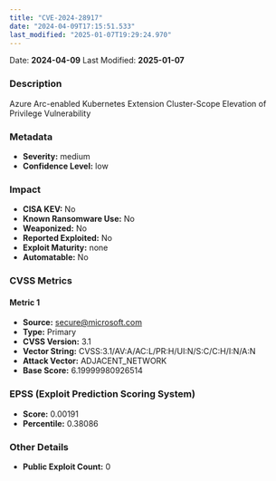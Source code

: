 ```yaml
---
title: "CVE-2024-28917"
date: "2024-04-09T17:15:51.533"
last_modified: "2025-01-07T19:29:24.970"
---
```


Date: **2024-04-09** Last Modified: **2025-01-07**

### Description  
Azure Arc-enabled Kubernetes Extension Cluster-Scope Elevation of Privilege Vulnerability

### Metadata  
- **Severity:** medium
- **Confidence Level:** low

### Impact  
- **CISA KEV:** No
- **Known Ransomware Use:** No
- **Weaponized:** No
- **Reported Exploited:** No
- **Exploit Maturity:** none
- **Automatable:** No

### CVSS Metrics  

#### Metric 1
- **Source:** secure@microsoft.com
- **Type:** Primary
- **CVSS Version:** 3.1
- **Vector String:** CVSS:3.1/AV:A/AC:L/PR:H/UI:N/S:C/C:H/I:N/A:N
- **Attack Vector:** ADJACENT_NETWORK
- **Base Score:** 6.19999980926514


### EPSS (Exploit Prediction Scoring System)  
- **Score:** 0.00191
- **Percentile:** 0.38086

### Other Details  
- **Public Exploit Count:** 0
